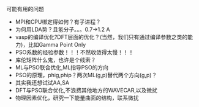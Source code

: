 可能有用的问题

- MPI和CPU绑定得如何？有子进程？
- 为何用LDA势？且氢分子。。。0.7->1.2 A
- vasp的编译优化?DFT层面的优化？(当然，我们只有通过编译参数之类的能力)，比如Gamma Point Only
- PSO系数的经验参数！！！不然收敛得太慢！！！
- 库伦矩阵什么鬼，也许是个线索？
- ML与PSO联合优化,ML指导PSO的方向
- PSO的原理，phig,phip？两次ML(g,p)替代两个方向(g,p)？
- 其实我还想试试AA,SA
- DFT与PSO联合优化,不浪费其他地方的WAVECAR,以及微扰
- 物理因素优化，研究一下能量曲面的结构，联系微扰
